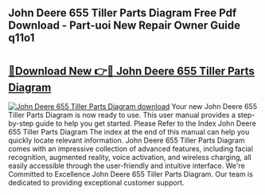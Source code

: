 ## John Deere 655 Tiller Parts Diagram Free Pdf Download - Part-uoi New Repair Owner Guide q11o1

# <h2><a href="http://dfifvc.blite.top/?on=John+Deere+655+Tiller+Parts+Diagram">🔗Download New 👉🔴 John Deere 655 Tiller Parts Diagram</a></h2>

[![John Deere 655 Tiller Parts Diagram download](https://i.imgur.com/lujVjoI.png)](http://dfifvc.blite.top/?on=John+Deere+655+Tiller+Parts+Diagram)
Your new John Deere 655 Tiller Parts Diagram is now ready to use. This user manual provides a step-by-step guide to help you get started. Please Refer to the Index John Deere 655 Tiller Parts Diagram The index at the end of this manual can help you quickly locate relevant information. John Deere 655 Tiller Parts Diagram comes with an impressive collection of advanced features, including facial recognition, augmented reality, voice activation, and wireless charging, all easily accessible through the user-friendly and intuitive interface. We're Committed to Excellence John Deere 655 Tiller Parts Diagram. Our team is dedicated to providing exceptional customer support.
